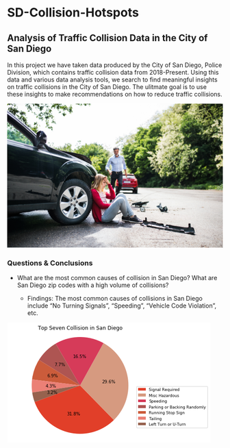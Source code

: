 # SD-Collision-Hotspots

## Analysis of Traffic Collision Data in the City of San Diego 

In this project we have taken data produced by the City of San Diego, Police Division, which contains traffic collision data from 2018-Present.
Using this data and various data analysis tools, we search to find meaningful insights on traffic collisions in the City of San Diego. The ulitmate goal is to use these insights to make recommendations on how to reduce traffic collisions.


![Accident](images/accident.png)

### Questions & Conclusions

* What are the most common causes of collision in San Diego? What are San Diego zip codes with a high volume of collisions?

  * Findings: The most common causes of collisions in San Diego include “No Turning Signals”, “Speeding”, “Vehicle Code Violation”, etc. 

![Pie-Plot](pie_plot.png)



